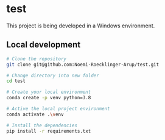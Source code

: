 # test

This project is being developed in a Windows environment.

## Local development
```bash
# Clone the repository
git clone git@github.com:Noemi-Roecklinger-Arup/test.git

# Change directory into new folder
cd test

# Create your local environment
conda create -p venv python=3.8

# Active the local project environment
conda activate .\venv

# Install the dependencies
pip install -r requirements.txt
```
